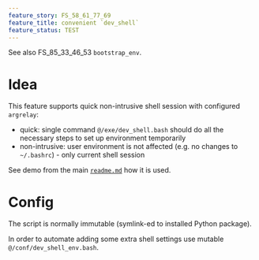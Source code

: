 ```yaml
---
feature_story: FS_58_61_77_69
feature_title: convenient `dev_shell`
feature_status: TEST
---
```


See also FS_85_33_46_53 `bootstrap_env`.

# Idea

This feature supports quick non-intrusive shell session with configured `argrelay`:
*   quick: single command `@/exe/dev_shell.bash` should do all the necessary steps to set up environment temporarily
*   non-intrusive: user environment is not affected (e.g. no changes to `~/.bashrc`) - only current shell session

See demo from the main [`readme.md`][root_readme.md] how it is used.

# Config

The script is normally immutable (symlink-ed to installed Python package).

In order to automate adding some extra shell settings use mutable `@/conf/dev_shell_env.bash`.

[root_readme.md]: ../../readme.md
